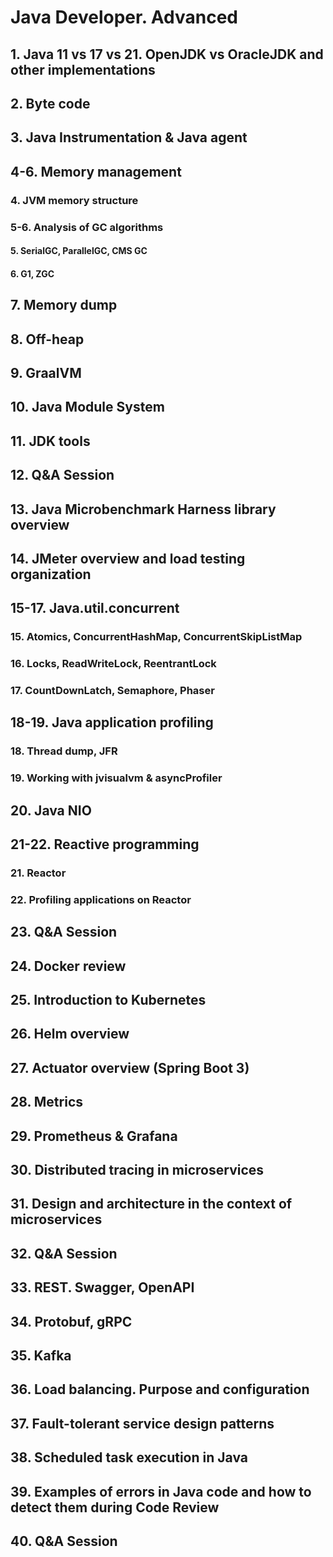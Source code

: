 # Java Developer. Advanced

## 1. Java 11 vs 17 vs 21. OpenJDK vs OracleJDK and other implementations

## 2. Byte code

## 3. Java Instrumentation & Java agent

## 4-6. Memory management

### 4. JVM memory structure

### 5-6. Analysis of GC algorithms

#### 5. SerialGC, ParallelGC, CMS GC

#### 6. G1, ZGC

## 7. Memory dump

## 8. Off-heap

## 9. GraalVM

## 10. Java Module System

## 11. JDK tools

## 12. Q&A Session

## 13. Java Microbenchmark Harness library overview

## 14. JMeter overview and load testing organization

## 15-17. Java.util.concurrent

### 15. Atomics, ConcurrentHashMap, ConcurrentSkipListMap

### 16. Locks, ReadWriteLock, ReentrantLock

### 17. CountDownLatch, Semaphore, Phaser

## 18-19. Java application profiling

### 18. Thread dump, JFR

### 19. Working with jvisualvm & asyncProfiler

## 20. Java NIO

## 21-22. Reactive programming

### 21. Reactor

### 22. Profiling applications on Reactor

## 23. Q&A Session

## 24. Docker review

## 25. Introduction to Kubernetes

## 26. Helm overview

## 27. Actuator overview (Spring Boot 3)

## 28. Metrics

## 29. Prometheus & Grafana

## 30. Distributed tracing in microservices

## 31. Design and architecture in the context of microservices

## 32. Q&A Session

## 33. REST. Swagger, OpenAPI

## 34. Protobuf, gRPC

## 35. Kafka

## 36. Load balancing. Purpose and configuration

## 37. Fault-tolerant service design patterns

## 38. Scheduled task execution in Java

## 39. Examples of errors in Java code and how to detect them during Code Review

## 40. Q&A Session